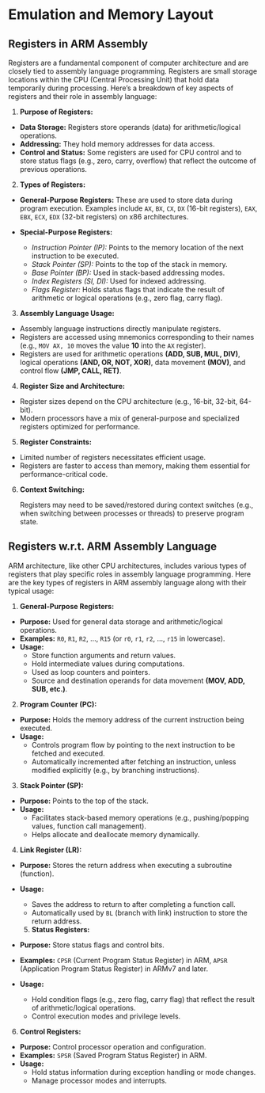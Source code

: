 # Emulation and Memory Layout

## Registers in ARM Assembly

Registers are a fundamental component of computer architecture and are closely tied to assembly language programming. Registers are small storage locations within the CPU (Central Processing Unit) that hold data temporarily during processing. Here’s a breakdown of key aspects of registers and their role in assembly language:

1. **Purpose of Registers:**

- **Data Storage:** Registers store operands (data) for arithmetic/logical operations.
- **Addressing:** They hold memory addresses for data access.
- **Control and Status:** Some registers are used for CPU control and to store status flags (e.g., zero, carry, overflow) that reflect the outcome of previous operations.

2. **Types of Registers:**

- **General-Purpose Registers:** These are used to store data during program execution. Examples include `AX`, `BX`, `CX`, `DX` (16-bit registers), `EAX`, `EBX`, `ECX`, `EDX` (32-bit registers) on x86 architectures.

- **Special-Purpose Registers:**
  - _Instruction Pointer (IP):_ Points to the memory location of the next instruction to be executed.
  - _Stack Pointer (SP):_ Points to the top of the stack in memory.
  - _Base Pointer (BP):_ Used in stack-based addressing modes.
  - _Index Registers (SI, DI):_ Used for indexed addressing.
  - _Flags Register:_ Holds status flags that indicate the result of arithmetic or logical operations (e.g., zero flag, carry flag).

3. **Assembly Language Usage:**

- Assembly language instructions directly manipulate registers.
- Registers are accessed using mnemonics corresponding to their names (e.g., `MOV AX, 10` moves the value **10** into the `AX` register).
- Registers are used for arithmetic operations **(ADD, SUB, MUL, DIV)**, logical operations **(AND, OR, NOT, XOR)**, data movement **(MOV)**, and control flow **(JMP, CALL, RET)**.

4. **Register Size and Architecture:**

- Register sizes depend on the CPU architecture (e.g., 16-bit, 32-bit, 64-bit).
- Modern processors have a mix of general-purpose and specialized registers optimized for performance.

5. **Register Constraints:**

- Limited number of registers necessitates efficient usage.
- Registers are faster to access than memory, making them essential for performance-critical code.

6. **Context Switching:**

   Registers may need to be saved/restored during context switches (e.g., when switching between processes or threads) to preserve program state.

## Registers w.r.t. ARM Assembly Language

ARM architecture, like other CPU architectures, includes various types of registers that play specific roles in assembly language programming. Here are the key types of registers in ARM assembly language along with their typical usage:

1. **General-Purpose Registers:**

- **Purpose:** Used for general data storage and arithmetic/logical operations.
- **Examples:** `R0`, `R1`, `R2`, ..., `R15` (or `r0`, `r1`, `r2`, ..., `r15` in lowercase).
- **Usage:**
  - Store function arguments and return values.
  - Hold intermediate values during computations.
  - Used as loop counters and pointers.
  - Source and destination operands for data movement **(MOV, ADD, SUB, etc.)**.

2. **Program Counter (PC):**

- **Purpose:** Holds the memory address of the current instruction being executed.
- **Usage:**
  - Controls program flow by pointing to the next instruction to be fetched and executed.
  - Automatically incremented after fetching an instruction, unless modified explicitly (e.g., by branching instructions).

3. **Stack Pointer (SP):**

- **Purpose:** Points to the top of the stack.
- **Usage:**
  - Facilitates stack-based memory operations (e.g., pushing/popping values, function call management).
  - Helps allocate and deallocate memory dynamically.

4. **Link Register (LR):**

- **Purpose:** Stores the return address when executing a subroutine (function).
- **Usage:**

  - Saves the address to return to after completing a function call.
  - Automatically used by `BL` (branch with link) instruction to store the return address.

  5. **Status Registers:**

- **Purpose:** Store status flags and control bits.
- **Examples:** `CPSR` (Current Program Status Register) in ARM, `APSR` (Application Program Status Register) in ARMv7 and later.
- **Usage:**
  - Hold condition flags (e.g., zero flag, carry flag) that reflect the result of arithmetic/logical operations.
  - Control execution modes and privilege levels.

6. **Control Registers:**

- **Purpose:** Control processor operation and configuration.
- **Examples:** `SPSR` (Saved Program Status Register) in ARM.
- **Usage:**
  - Hold status information during exception handling or mode changes.
  - Manage processor modes and interrupts.

